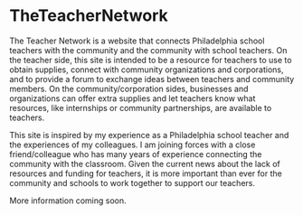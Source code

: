 # TheTeacherNetwork

The Teacher Network is a website that connects Philadelphia school teachers with the community and the community with school teachers.  On the teacher side, this site is intended to be a resource for teachers to use to obtain supplies, connect with community organizations and corporations, and to provide a forum to exchange ideas between teachers and community members. On the community/corporation sides, businesses and organizations can offer extra supplies and let teachers know what resources, like internships or community partnerships, are available to teachers.

This site is inspired by my experience as a Philadelphia school teacher and the experiences of my colleagues. I am joining forces with a close friend/colleague who has many years of experience connecting the community with the classroom. Given the current news about the lack of resources and funding for teachers, it is more important than ever for the community and schools to work together to support our teachers.

More information coming soon.
